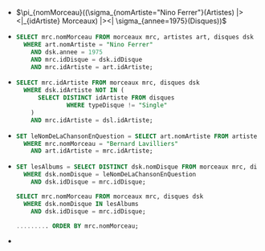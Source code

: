- $\pi_{nomMorceau}((\sigma_{nomArtiste="Nino Ferrer"}(Artistes) |><|_{idArtiste} Morceaux) |><| \sigma_{annee=1975}(Disques))$
- ```sql
  SELECT mrc.nomMorceau FROM morceaux mrc, artistes art, disques dsk
  	WHERE art.nomArtiste = "Nino Ferrer"
      AND dsk.annee = 1975
      AND mrc.idDisque = dsk.idDisque
      AND mrc.idArtiste = art.idArtiste;
  ```
- ```sql
  SELECT mrc.idArtiste FROM morceaux mrc, disques dsk
  	WHERE dsk.idArtiste NOT IN (
      	SELECT DISTINCT idArtiste FROM disques
        		WHERE typeDisque != "Single"
      )
      AND mrc.idArtiste = dsl.idArtiste;
  ```
- ```sql
  SET leNomDeLaChansonEnQuestion = SELECT art.nomArtiste FROM artistes art, morceaux mrc
  	WHERE mrc.nomMorceau = "Bernard Lavilliers"
      AND art.idArtiste = mrc.idArtiste;
  ```
- ```sql
  SET lesAlbums = SELECT DISTINCT dsk.nomDisque FROM morceaux mrc, disques dsk
  	WHERE dsk.nomDisque = leNomDeLaChansonEnQuestion
      AND dsk.idDisque = mrc.idDisque;
  
  SELECT mrc.nomMorceau FROM morceaux mrc, disques dsk
  	WHERE dsk.nomDisque IN lesAlbums
      AND dsk.idDisque = mrc.idDisque;
  
  ......... ORDER BY mrc.nomMorceau;
  ```
-